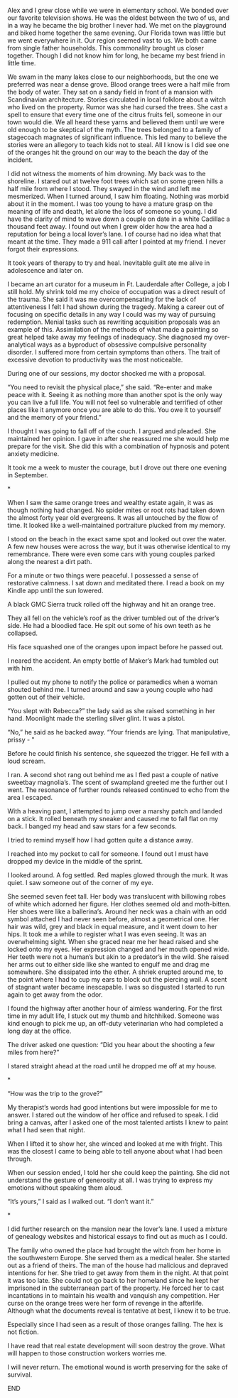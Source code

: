 Alex and I grew close while we were in elementary school. We bonded over our favorite television shows. He was the oldest between the two of us, and in a way he became the big brother I never had. We met on the playground and biked home together the same evening. Our Florida town was little but we went everywhere in it. Our region seemed vast to us. We both came from single father households. This commonality brought us closer together. Though I did not know him for long, he became my best friend in little time.

We swam in the many lakes close to our neighborhoods, but the one we preferred was near a dense grove. Blood orange trees were a half mile from the body of water. They sat on a sandy field in front of a mansion with Scandinavian architecture. Stories circulated in local folklore about a witch who lived on the property. Rumor was she had cursed the trees. She cast a spell to ensure that every time one of the citrus fruits fell, someone in our town would die. We all heard these yarns and believed them until we were old enough to be skeptical of the myth. The trees belonged to a family of stagecoach magnates of significant influence. This led many to believe the stories were an allegory to teach kids not to steal. All I know is I did see one of the oranges hit the ground on our way to the beach the day of the incident.

I did not witness the moments of him drowning. My back was to the shoreline. I stared out at twelve foot trees which sat on some green hills a half mile from where I stood. They swayed in the wind and left me mesmerized. When I turned around, I saw him floating. Nothing was morbid about it in the moment. I was too young to have a mature grasp on the meaning of life and death, let alone the loss of someone so young. I did have the clarity of mind to wave down a couple on date in a white Cadillac a thousand feet away. I found out when I grew older how the area had a reputation for being a local lover’s lane. I of course had no idea what that meant at the time. They made a 911 call after I pointed at my friend. I never forgot their expressions.

It took years of therapy to try and heal. Inevitable guilt ate me alive in adolescence and later on.

I became an art curator for a museum in Ft. Lauderdale after College, a job I still hold. My shrink told me my choice of occupation was a direct result of the trauma. She said it was me overcompensating for the lack of attentiveness I felt I had shown during the tragedy. Making a career out of focusing on specific details in any way I could was my way of pursuing redemption. Menial tasks such as rewriting acquisition proposals was an example of this.  Assimilation of the methods of what made a painting so great helped take away my feelings of inadequacy. She diagnosed my over-analytical ways as a byproduct of obsessive compulsive personality disorder. I suffered more from certain symptoms than others. The trait of excessive devotion to productivity was the most noticeable.

During one of our sessions, my doctor shocked me with a proposal.

“You need to revisit the physical place,” she said. “Re-enter and make peace with it. Seeing it as nothing more than another spot is the only way you can live a full life. You will not feel so vulnerable and terrified of other places like it anymore once you are able to do this. You owe it to yourself and the memory of your friend.”

I thought I was going to fall off of the couch. I argued and pleaded. She maintained her opinion. I gave in after she reassured me she would help me prepare for the visit. She did this with a combination of hypnosis and potent anxiety medicine.

It took me a week to muster the courage, but I drove out there one evening in September.

\*

When I saw the same orange trees and wealthy estate again, it was as though nothing had changed. No spider mites or root rots had taken down the almost forty year old evergreens. It was all untouched by the flow of time. It looked like a well-maintained portraiture plucked from my memory.

I stood on the beach in the exact same spot and looked out over the water. A few new houses were across the way, but it was otherwise identical to my remembrance. There were even some cars with young couples parked along the nearest a dirt path.

For a minute or two things were peaceful. I possessed a sense of restorative calmness. I sat down and meditated there. I read a book on my Kindle app until the sun lowered.

A black GMC Sierra truck rolled off the highway and hit an orange tree.

They all fell on the vehicle’s roof as the driver tumbled out of the driver’s side. He had a bloodied face. He spit out some of his own teeth as he collapsed.

His face squashed one of the oranges upon impact before he passed out.

I neared the accident. An empty bottle of Maker’s Mark had tumbled out with him.

I pulled out my phone to notify the police or paramedics when a woman shouted behind me. I turned around and saw a young couple who had gotten out of their vehicle.

“You slept with Rebecca?” the lady said as she raised something in her hand. Moonlight made the sterling silver glint. It was a pistol.

“No,” he said as he backed away. “Your friends are lying. That manipulative, prissy - "

Before he could finish his sentence, she squeezed the trigger. He fell with a loud scream.

I ran. A second shot rang out behind me as I fled past a couple of native sweetbay magnolia’s. The scent of swampland greeted me the further out I went. The resonance of further rounds released continued to echo from the area I escaped.

With a heaving pant, I attempted to jump over a marshy patch and landed on a stick. It rolled beneath my sneaker and caused me to fall flat on my back. I banged my head and saw stars for a few seconds.

I tried to remind myself how I had gotten quite a distance away.

I reached into my pocket to call for someone. I found out I must have dropped my device in the middle of the sprint.

I looked around. A fog settled. Red maples glowed through the murk. It was quiet. I saw someone out of the corner of my eye.

She seemed seven feet tall. Her body was translucent with billowing robes of white which adorned her figure. Her clothes seemed old and moth-bitten. Her shoes were like a ballerina’s. Around her neck was a chain with an odd symbol attached I had never seen before, almost a geometrical one. Her hair was wild, grey and black in equal measure, and it went down to her hips. It took me a while to register what I was even seeing. It was an overwhelming sight. When she graced near me her head raised and she locked onto my eyes. Her expression changed and her mouth opened wide. Her teeth were not a human’s but akin to a predator’s in the wild. She raised her arms out to either side like she wanted to engulf me and drag me somewhere. She dissipated into the ether. A shriek erupted around me, to the point where I had to cup my ears to block out the piercing wail. A scent of stagnant water became inescapable. I was so disgusted I started to run again to get away from the odor.

I found the highway after another hour of aimless wandering. For the first time in my adult life, I stuck out my thumb and hitchhiked. Someone was kind enough to pick me up, an off-duty veterinarian who had completed a long day at the office.

The driver asked one question: “Did you hear about the shooting a few miles from here?”

I stared straight ahead at the road until he dropped me off at my house.

\*

“How was the trip to the grove?”

My therapist’s words had good intentions but were impossible for me to answer. I stared out the window of her office and refused to speak. I did bring a canvas, after I asked one of the most talented artists I knew to paint what I had seen that night.

When I lifted it to show her, she winced and looked at me with fright. This was the closest I came to being able to tell anyone about what I had been through.

When our session ended, I told her she could keep the painting. She did not understand the gesture of generosity at all. I was trying to express my emotions without speaking them aloud.

“It’s yours,” I said as I walked out. “I don’t want it.”

\*

I did further research on the mansion near the lover’s lane. I used a mixture of genealogy websites and historical essays to find out as much as I could.

The family who owned the place had brought the witch from her home in the southwestern Europe. She served them as a medical healer. She started out as a friend of theirs. The man of the house had malicious and depraved intentions for her. She tried to get away from them in the night. At that point it was too late. She could not go back to her homeland since he kept her imprisoned in the subterranean part of the property. He forced her to cast incantations in to maintain his wealth and vanquish any competition. Her curse on the orange trees were her form of revenge in the afterlife. Although what the documents reveal is tentative at best, I knew it to be true.

Especially since I had seen as a result of those oranges falling. The hex is not fiction.

I have read that real estate development will soon destroy the grove. What will happen to those construction workers worries me.

I will never return. The emotional wound is worth preserving for the sake of survival.

END